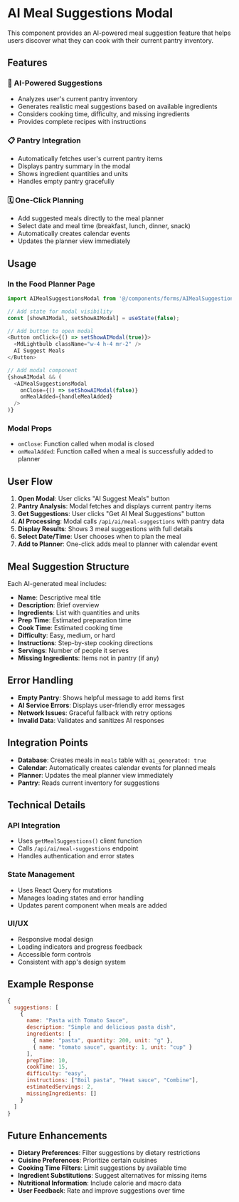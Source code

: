 # AI Meal Suggestions Modal

This component provides an AI-powered meal suggestion feature that helps users discover what they can cook with their current pantry inventory.

## Features

### 🧠 AI-Powered Suggestions
- Analyzes user's current pantry inventory
- Generates realistic meal suggestions based on available ingredients
- Considers cooking time, difficulty, and missing ingredients
- Provides complete recipes with instructions

### 📋 Pantry Integration
- Automatically fetches user's current pantry items
- Displays pantry summary in the modal
- Shows ingredient quantities and units
- Handles empty pantry gracefully

### 🗓️ One-Click Planning
- Add suggested meals directly to the meal planner
- Select date and meal time (breakfast, lunch, dinner, snack)
- Automatically creates calendar events
- Updates the planner view immediately

## Usage

### In the Food Planner Page
```javascript
import AIMealSuggestionsModal from '@/components/forms/AIMealSuggestionsModal';

// Add state for modal visibility
const [showAIModal, setShowAIModal] = useState(false);

// Add button to open modal
<Button onClick={() => setShowAIModal(true)}>
  <MdLightbulb className="w-4 h-4 mr-2" />
  AI Suggest Meals
</Button>

// Add modal component
{showAIModal && (
  <AIMealSuggestionsModal
    onClose={() => setShowAIModal(false)}
    onMealAdded={handleMealAdded}
  />
)}
```

### Modal Props
- `onClose`: Function called when modal is closed
- `onMealAdded`: Function called when a meal is successfully added to planner

## User Flow

1. **Open Modal**: User clicks "AI Suggest Meals" button
2. **Pantry Analysis**: Modal fetches and displays current pantry items
3. **Get Suggestions**: User clicks "Get AI Meal Suggestions" button
4. **AI Processing**: Modal calls `/api/ai/meal-suggestions` with pantry data
5. **Display Results**: Shows 3 meal suggestions with full details
6. **Select Date/Time**: User chooses when to plan the meal
7. **Add to Planner**: One-click adds meal to planner with calendar event

## Meal Suggestion Structure

Each AI-generated meal includes:
- **Name**: Descriptive meal title
- **Description**: Brief overview
- **Ingredients**: List with quantities and units
- **Prep Time**: Estimated preparation time
- **Cook Time**: Estimated cooking time
- **Difficulty**: Easy, medium, or hard
- **Instructions**: Step-by-step cooking directions
- **Servings**: Number of people it serves
- **Missing Ingredients**: Items not in pantry (if any)

## Error Handling

- **Empty Pantry**: Shows helpful message to add items first
- **AI Service Errors**: Displays user-friendly error messages
- **Network Issues**: Graceful fallback with retry options
- **Invalid Data**: Validates and sanitizes AI responses

## Integration Points

- **Database**: Creates meals in `meals` table with `ai_generated: true`
- **Calendar**: Automatically creates calendar events for planned meals
- **Planner**: Updates the meal planner view immediately
- **Pantry**: Reads current inventory for suggestions

## Technical Details

### API Integration
- Uses `getMealSuggestions()` client function
- Calls `/api/ai/meal-suggestions` endpoint
- Handles authentication and error states

### State Management
- Uses React Query for mutations
- Manages loading states and error handling
- Updates parent component when meals are added

### UI/UX
- Responsive modal design
- Loading indicators and progress feedback
- Accessible form controls
- Consistent with app's design system

## Example Response

```javascript
{
  suggestions: [
    {
      name: "Pasta with Tomato Sauce",
      description: "Simple and delicious pasta dish",
      ingredients: [
        { name: "pasta", quantity: 200, unit: "g" },
        { name: "tomato sauce", quantity: 1, unit: "cup" }
      ],
      prepTime: 10,
      cookTime: 15,
      difficulty: "easy",
      instructions: ["Boil pasta", "Heat sauce", "Combine"],
      estimatedServings: 2,
      missingIngredients: []
    }
  ]
}
```

## Future Enhancements

- **Dietary Preferences**: Filter suggestions by dietary restrictions
- **Cuisine Preferences**: Prioritize certain cuisines
- **Cooking Time Filters**: Limit suggestions by available time
- **Ingredient Substitutions**: Suggest alternatives for missing items
- **Nutritional Information**: Include calorie and macro data
- **User Feedback**: Rate and improve suggestions over time 